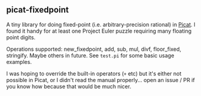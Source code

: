 ## picat-fixedpoint

A tiny library for doing fixed-point (i.e. arbitrary-precision rational) in [Picat](http://picat-lang.org). I found it handy for at least one Project Euler puzzle requiring many floating point digits.

Operations supported: new_fixedpoint, add, sub, mul, divf, floor_fixed, stringify. Maybe others in future. See `test.pi` for some basic usage examples.

I was hoping to override the built-in operators (`+` etc) but it's either not possible in Picat, or I didn't read the manual properly... open an issue / PR if you know how because that would be much nicer.
